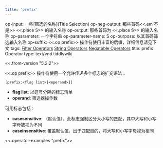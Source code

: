 ```yaml
---
title: 'prefix'
---
```


op-input: 一些[甄选的名称](Title Selection)
op-neg-output: 那些首码<<.em 不是>> <<.place S>> 的输入名称
op-output: 那些首码为 <<.place S>> 的输入名称
op-parameter: 一个字符串
op-parameter-name: S
op-purpose: 以其首码筛选输入名称
op-suffix: <<.op prefix>> 操作符使用丰富的后缀，详细信息请见下文
tags: [Filter Operators](#Filter%20Operators) [String Operators](#String%20Operators) [Negatable Operators](#Negatable%20Operators)
title: prefix Operator
type: text/vnd.tiddlywiki

<<.from-version "5.2.2">>

<<.op prefix>> 操作符使用一个允许传递多个标志的扩充语法：

```
[prefix:<flag list>[<operand>]]
```

* **flag list**: 以逗号分隔的标志清单
* **operand**: 筛选器操作数

可用标志包括：

* **casesensitive**: （默认值），此标志强制区分大小写的匹配，其中大写和小写字母被视为不同
* **caseinsensitive**: 覆盖默认值，出于匹配目的，将大写和小写字母视为相同

<<.operator-examples "prefix">>
